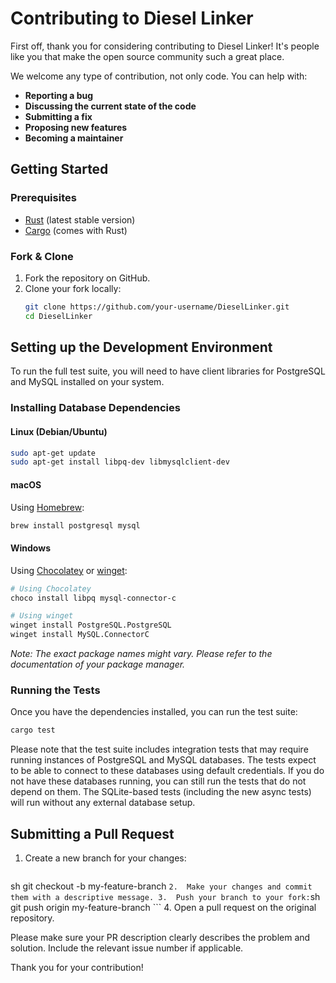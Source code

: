 # Contributing to Diesel Linker

First off, thank you for considering contributing to Diesel Linker! It's people like you that make the open source community such a great place.

We welcome any type of contribution, not only code. You can help with:
*   **Reporting a bug**
*   **Discussing the current state of the code**
*   **Submitting a fix**
*   **Proposing new features**
*   **Becoming a maintainer**

## Getting Started

### Prerequisites

*   [Rust](https://www.rust-lang.org/tools/install) (latest stable version)
*   [Cargo](https://doc.rust-lang.org/cargo/) (comes with Rust)

### Fork & Clone

1.  Fork the repository on GitHub.
2.  Clone your fork locally:
    ```sh
    git clone https://github.com/your-username/DieselLinker.git
    cd DieselLinker
    ```

## Setting up the Development Environment

To run the full test suite, you will need to have client libraries for PostgreSQL and MySQL installed on your system.

### Installing Database Dependencies

#### Linux (Debian/Ubuntu)

```sh
sudo apt-get update
sudo apt-get install libpq-dev libmysqlclient-dev
```

#### macOS

Using [Homebrew](https://brew.sh/):

```sh
brew install postgresql mysql
```

#### Windows

Using [Chocolatey](https://chocolatey.org/) or [winget](https://docs.microsoft.com/en-us/windows/package-manager/winget/):

```sh
# Using Chocolatey
choco install libpq mysql-connector-c

# Using winget
winget install PostgreSQL.PostgreSQL
winget install MySQL.ConnectorC
```
*Note: The exact package names might vary. Please refer to the documentation of your package manager.*

### Running the Tests

Once you have the dependencies installed, you can run the test suite:

```sh
cargo test
```

Please note that the test suite includes integration tests that may require running instances of PostgreSQL and MySQL databases. The tests expect to be able to connect to these databases using default credentials. If you do not have these databases running, you can still run the tests that do not depend on them. The SQLite-based tests (including the new async tests) will run without any external database setup.

## Submitting a Pull Request

1.  Create a new branch for your changes:
    ```sh
sh
    git checkout -b my-feature-branch
    ```
2.  Make your changes and commit them with a descriptive message.
3.  Push your branch to your fork:
    ```sh
    git push origin my-feature-branch
    ```
4.  Open a pull request on the original repository.

Please make sure your PR description clearly describes the problem and solution. Include the relevant issue number if applicable.

Thank you for your contribution!
